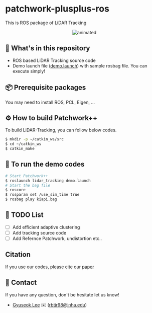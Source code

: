 # patchwork-plusplus-ros

This is ROS package of LiDAR Tracking

<p align="center"><img src=pictures/patchwork++.gif alt="animated" /></p>


## :open_file_folder: What's in this repository

* ROS based LiDAR Tracking source code
* Demo launch file ([demo.launch][launchlink]) with sample rosbag file. You can execute simply!

[launchlink]: https://github.com/inha-cvl/LiDAR-Tracking/tree/main/launch

## :package: Prerequisite packages
You may need to install ROS, PCL, Eigen, ...

## :gear: How to build Patchwork++
To build LiDAR-Tracking, you can follow below codes.

```bash
$ mkdir -p ~/catkin_ws/src
$ cd ~/catkin_ws
$ catkin_make
```

## :runner: To run the demo codes

```bash
# Start Patchwork++
$ roslaunch lidar_tracking demo.launch
# Start the bag file
$ roscore
$ rosparam set /use_sim_time true
$ rosbag play kiapi.bag
```

## :pushpin: TODO List
- [ ] Add efficient adaptive clustering 
- [ ] Add tracking source code
- [ ] Add Refernce Patchwork, undistortion etc..

## Citation
If you use our codes, please cite our [paper]


[paper]: --



## :postbox: Contact
If you have any question, don't be hesitate let us know!

* [Gyuseok Lee][link] :envelope: (rbtjr98@inha.edu)

[link]: https://github.com/Lee-Gyu-Seok

